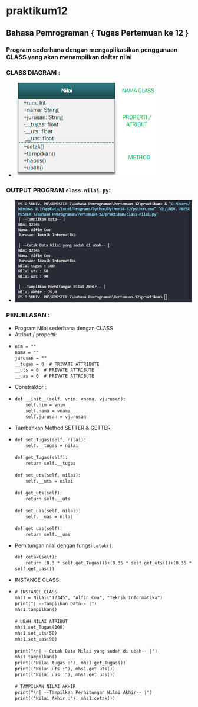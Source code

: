 # praktikum12
## Bahasa Pemrograman { Tugas Pertemuan ke 12 }
###  Program sederhana dengan mengaplikasikan penggunaan CLASS yang akan menampilkan daftar nilai

### CLASS DIAGRAM :
  - ![img](https://github.com/raissaputra/praktikum-12/blob/main/assets/class_diagram.png)
  
### OUTPUT PROGRAM `class-nilai.py`:
  - ![img](https://github.com/raissaputra/praktikum-12/blob/main/assets/output.png)
 

### PENJELASAN :
  - Program Nilai sederhana dengan CLASS
  - Atribut / properti:
  - ```
    nim = ""
    nama = ""
    jurusan = ""
    __tugas = 0  # PRIVATE ATTRIBUTE
    __uts = 0  # PRIVATE ATTRIBUTE
    __uas = 0  # PRIVATE ATTRIBUTE
    ```
  - Constraktor :
  - ```
    def __init__(self, vnim, vnama, vjurusan):
        self.nim = vnim
        self.nama = vnama
        self.jurusan = vjurusan
    ```
  - Tambahkan Method SETTER & GETTER
  - ```
    def set_Tugas(self, nilai):
        self.__tugas = nilai

    def get_Tugas(self):
        return self.__tugas

    def set_uts(self, nilai):
        self.__uts = nilai

    def get_uts(self):
        return self.__uts

    def set_uas(self, nilai):
        self.__uas = nilai

    def get_uas(self):
        return self.__uas
    ```
  - Perhitungan nilai dengan fungsi `cetak()`:
    ```
    def cetak(self):
        return (0.3 * self.get_Tugas())+(0.35 * self.get_uts())+(0.35 * self.get_uas())
    ```
  - INSTANCE CLASS:
  - ```
    # INSTANCE CLASS
    mhs1 = Nilai("12345", "Alfin Cou", "Teknik Informatika")
    print("| --Tampilkan Data-- |")
    mhs1.tampilkan()

    # UBAH NILAI ATRIBUT
    mhs1.set_Tugas(100)
    mhs1.set_uts(50)
    mhs1.set_uas(90)

    print("\n| --Cetak Data Nilai yang sudah di ubah-- |")
    mhs1.tampilkan()
    print(("Nilai tugas :"), mhs1.get_Tugas())
    print(("Nilai uts :"), mhs1.get_uts())
    print(("Nilai uas :"), mhs1.get_uas())

    # TAMPILKAN NILAI AKHIR
    print("\n| --Tampilkan Perhitungan Nilai Akhir-- |")
    print(("Nilai Akhir :"), mhs1.cetak())

    ```
